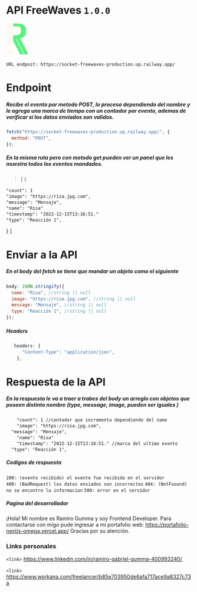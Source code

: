 # API FreeWaves `1.0.0`

![](./src/public/logo.png)

`URL endpoit: https://socket-freewaves-production.up.railway.app/`

# Endpoint

##### Recibe el evento por metodo POST, lo procesa dependiendo del nombre y le agrega una marca de tiempo con un contador por evento, ademas de verificar si los datos enviados son validos.

```javascript
fetch("https://socket-freewaves-production.up.railway.app/", {
  method: "POST",
});
```

##### En la misma ruta pero con metodo get pueden ver un panel que les muestra todos los eventos mandados.

> [
> {

    "count": 1
    "image": "https://risa.jpg.com",
    "message": "Mensaje",
    "name": "Risa"
    "timestamp": "2022-12-15T13:16:51."
    "type": "Reacción 1",

}
]

>

# Enviar a la API

##### En el body del fetch se tiene que mandar un objeto como el siguiente

```javascript
body: JSON.stringify({
  name: "Risa", //string || null
  image: "https://risa.jpg.com", //string || null
  message: "Mensaje", //string || null
  type: "Reacción 1", //string || null
});
```

##### Headers

```javascript
   headers: {
      "Content-Type": "application/json",
    },
```

# Respuesta de la API

##### En la respuesta le va a traer a trabes del body un arreglo con objetos que poseen distinto nombre (type, message, image, pueden ser iguales )

    	"count": 1 //contador que incrementa dependiendo del name
    	"image": "https://risa.jpg.com",
      "message": "Mensaje",
    	"name": "Risa"
    	"timestamp": "2022-12-15T13:16:51." //marca del ultimo evento
      "type": "Reacción 1",

##### Codigos de respuesta

`200: (evento recibido) el evento fue recibido en el servidor `<br/>
`400: (BadRequest) los datos enviados son incorrectos`
`404: (NotFuound) no se encontro la informacion`
`500: error en el servidor`

##### Pagina del desarrollador

¡Hola! Mi nombre es Ramiro Gumma y soy Frontend Developer. Para contactarse con migo pude ingresar a mi portafolio web:
https://portafolio-nextjs-omega.vercel.app/
Gracias por su atención.

### Links personales

`<link>` <https://www.linkedin.com/in/ramiro-gabriel-gumma-400993240/>

`<link>` <https://www.workana.com/freelancer/b85e703950de6afa717ace9a8327c73a>
